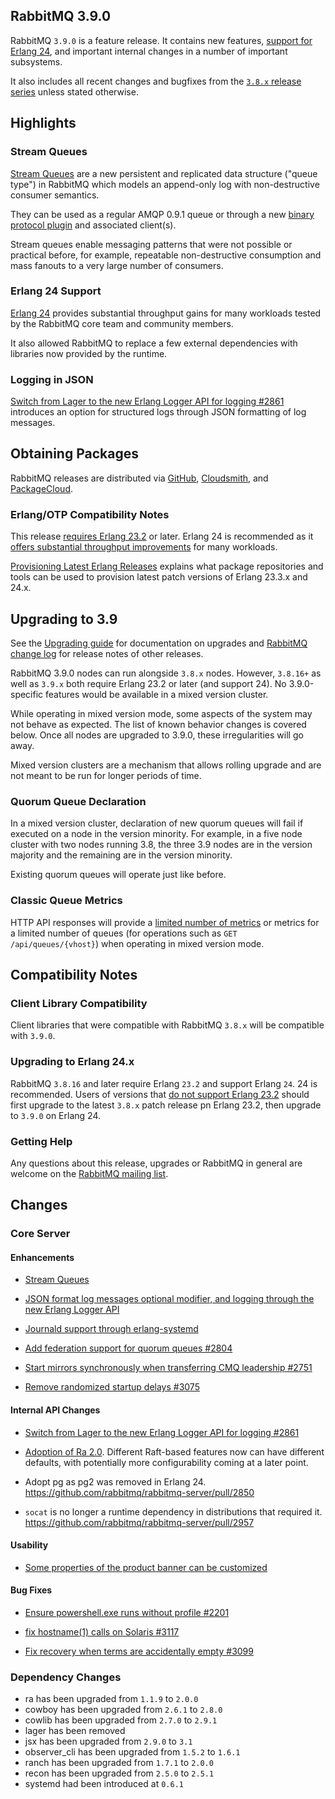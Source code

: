 ## RabbitMQ 3.9.0

RabbitMQ `3.9.0` is a feature release. It contains new features,
[support for Erlang 24](https://blog.rabbitmq.com/posts/2021/03/erlang-24-support-roadmap/),
and important internal changes in a number of important subsystems.

It also includes all recent changes and bugfixes from the [`3.8.x` release series](https://www.rabbitmq.com/changelog.html)
unless stated otherwise.

## Highlights
### Stream Queues

[Stream Queues](http://next.rabbitmq.com/streams.html) are a new persistent and replicated data structure ("queue type") in RabbitMQ
which models an append-only log with non-destructive consumer semantics.

They can be used as a regular AMQP 0.9.1 queue or through a new [binary protocol plugin](http://next.rabbitmq.com/stream.html)
and associated client(s).

Stream queues enable messaging patterns that were not possible or practical before, for example,
repeatable non-destructive consumption and mass fanouts to a very large number of consumers.

### Erlang 24 Support

[Erlang 24](https://blog.rabbitmq.com/posts/2021/03/erlang-24-support-roadmap/) provides substantial throughput
gains for many workloads tested by the RabbitMQ core team and community members.

It also allowed RabbitMQ to replace a few external dependencies with libraries now provided
by the runtime.

### Logging in JSON

[Switch from Lager to the new Erlang Logger API for logging #2861](https://github.com/rabbitmq/rabbitmq-server/pull/2861) introduces an option for structured logs
through JSON formatting of log messages.

## Obtaining Packages

RabbitMQ releases are distributed via [GitHub](https://github.com/rabbitmq/rabbitmq-server/releases), [Cloudsmith](https://cloudsmith.io/~rabbitmq/repos/),
and [PackageCloud](https://packagecloud.io/rabbitmq).

### Erlang/OTP Compatibility Notes

This release [requires Erlang 23.2](https://www.rabbitmq.com/which-erlang.html) or later. Erlang 24 is recommended
as it [offers substantial throughput improvements](https://blog.rabbitmq.com/posts/2021/03/erlang-24-support-roadmap/) for many workloads.

[Provisioning Latest Erlang Releases](https://www.rabbitmq.com/which-erlang.html#erlang-repositories) explains what package repositories and tools
can be used to provision latest patch versions of Erlang 23.3.x and 24.x.

## Upgrading to 3.9

See the [Upgrading guide](https://www.rabbitmq.com/upgrade.html) for documentation on upgrades and [RabbitMQ change log](https://www.rabbitmq.com/changelog.html) for release notes of other releases.

RabbitMQ 3.9.0 nodes can run alongside `3.8.x` nodes. However, `3.8.16+` as well as `3.9.x` both require Erlang 23.2 or later (and support 24).
No 3.9.0-specific features would be available in a mixed version cluster.

While operating in mixed version mode, some aspects of the system may not behave as expected. The list of known behavior changes is covered below.
Once all nodes are upgraded to 3.9.0, these irregularities will go away.

Mixed version clusters are a mechanism that allows rolling upgrade and
are not meant to be run for longer periods of time.
### Quorum Queue Declaration

In a mixed version cluster, declaration of new quorum queues will fail if executed
on a node in the version minority. For example, in a five node cluster with two nodes
running 3.8, the three 3.9 nodes are in the version majority and the remaining are in
the version minority.

Existing quorum queues will operate just like before.

### Classic Queue Metrics

HTTP API responses will provide a [limited number of metrics](https://github.com/rabbitmq/rabbitmq-server/issues/3080)
or metrics for a limited number of queues (for operations such as `GET /api/queues/{vhost}`) when operating in mixed version mode.


## Compatibility Notes

### Client Library Compatibility

Client libraries that were compatible with RabbitMQ `3.8.x` will be compatible with `3.9.0`.
### Upgrading to Erlang 24.x

RabbitMQ `3.8.16` and later require Erlang `23.2` and support Erlang `24`. 24 is recommended.
Users of versions that [do not support Erlang 23.2](https://www.rabbitmq.com/which-erlang.html) should first upgrade to the latest `3.8.x` patch release pn Erlang 23.2,
then upgrade to `3.9.0` on Erlang 24.

### Getting Help

Any questions about this release, upgrades or RabbitMQ in general are welcome on the
[RabbitMQ mailing list](https://groups.google.com/forum/#!forum/rabbitmq-users).

## Changes

### Core Server

#### Enhancements

- [Stream Queues](http://next.rabbitmq.com/streams.html)

- [JSON format log messages optional modifier, and logging through the new Erlang Logger API](https://github.com/rabbitmq/rabbitmq-server/pull/2861)

- [Journald support through erlang-systemd](https://github.com/rabbitmq/rabbitmq-server/pull/2940)

- [Add federation support for quorum queues #2804](https://github.com/rabbitmq/rabbitmq-server/pull/2804)

- [Start mirrors synchronously when transferring CMQ leadership #2751](https://github.com/rabbitmq/rabbitmq-server/pull/2751/files)

- [Remove randomized startup delays #3075](https://github.com/rabbitmq/rabbitmq-server/pull/3075)

#### Internal API Changes

- [Switch from Lager to the new Erlang Logger API for logging #2861](https://github.com/rabbitmq/rabbitmq-server/pull/2861)

- [Adoption of Ra 2.0](https://github.com/rabbitmq/rabbitmq-server/pull/2909). Different Raft-based features now can have different defaults, with potentially more configurability coming at a later point.

- Adopt pg as pg2 was removed in Erlang 24. https://github.com/rabbitmq/rabbitmq-server/pull/2850

- `socat` is no longer a runtime dependency in distributions that required it. https://github.com/rabbitmq/rabbitmq-server/pull/2957

#### Usability

- [Some properties of the product banner can be customized](https://github.com/rabbitmq/rabbitmq-server/pull/2247)

#### Bug Fixes

- [Ensure powershell.exe runs without profile #2201](https://github.com/rabbitmq/rabbitmq-server/pull/2201)

- [fix hostname(1) calls on Solaris #3117](https://github.com/rabbitmq/rabbitmq-server/pull/3117)

- [Fix recovery when terms are accidentally empty #3099](https://github.com/rabbitmq/rabbitmq-server/pull/3099)

### Dependency Changes

- ra has been upgraded from `1.1.9` to `2.0.0`
- cowboy has been upgraded from `2.6.1` to `2.8.0`
- cowlib has been upgraded from `2.7.0` to `2.9.1`
- lager has been removed
- jsx has been upgraded from `2.9.0` to `3.1`
- observer_cli has been upgraded from `1.5.2` to `1.6.1`
- ranch has been upgraded from `1.7.1` to `2.0.0`
- recon has been upgraded from `2.5.0` to `2.5.1`
- systemd had been introduced at `0.6.1`
